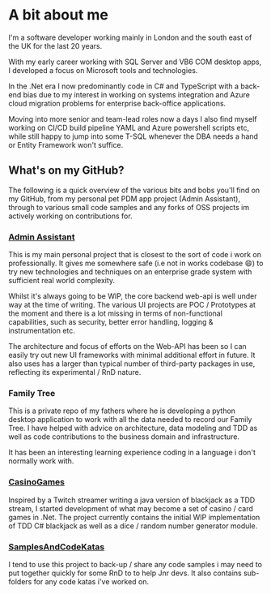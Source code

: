 # A bit about me

I'm a software developer working mainly in London and the south east of the UK for the last 20 years.

With my early career working with SQL Server and VB6 COM desktop apps, I developed a focus on Microsoft tools and technologies.

In the .Net era I now predominantly code in C# and TypeScript with a back-end bias due to my interest in working on systems integration and Azure cloud migration problems for enterprise back-office applications.

Moving into more senior and team-lead roles now a days I also find myself working on CI/CD build pipeline YAML and Azure powershell scripts etc, while still happy to jump into some T-SQL whenever the DBA needs a hand or Entity Framework won't suffice.

## What's on my GitHub?

The following is a quick overview of the various bits and bobs you'll find on my GitHub, from my personal pet PDM app project (Admin Assistant), through to various small code samples and any forks of OSS projects im actively working on contributions for.

### [Admin Assistant](https://github.com/SimonGeering/AdminAssistant)

This is my main personal project that is closest to the sort of code i work on professionally. It gives me somewhere safe (i.e not in works codebase 😄) to try new technologies and techniques on an enterprise grade system with sufficient real world complexity.

Whilst it's always going to be WIP, the core backend web-api is well under way at the time of writing. The various UI projects are POC / Prototypes at the moment and there is a lot missing in terms of non-functional capabilities, such as security, better error handling, logging & instrumentation etc.

The architecture and focus of efforts on the Web-API has been so I can easily try out new UI frameworks with minimal additional effort in future. It also uses has a larger than typical number of third-party packages in use, reflecting its experimental / RnD nature.

### Family Tree

This is a private repo of my fathers where he is developing a python desktop application to work with all the data needed to record our Family Tree. I have helped with advice on architecture, data modeling and TDD as well as code contributions to the business domain and infrastructure.

It has been an interesting learning experience coding in a language i don't normally work with.

### [CasinoGames](https://github.com/SimonGeering/CasinoGames)

Inspired by a Twitch streamer writing a java version of blackjack as a TDD stream, I started development of what may become a set of casino / card games in .Net. The project currently contains the initial WIP implementation of TDD C# blackjack as well as a dice / random number generator module.

### [SamplesAndCodeKatas](https://github.com/SimonGeering/SamplesAndCodeKatas)

I tend to use this project to back-up / share any code samples i may need to put together quickly for some RnD to to help Jnr devs. It also contains sub-folders for any code katas i've worked on.
